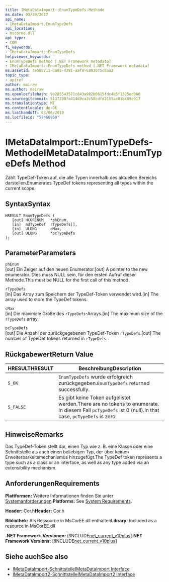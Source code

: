 ```yaml
---
title: IMetaDataImport::EnumTypeDefs-Methode
ms.date: 03/30/2017
api_name:
- IMetaDataImport.EnumTypeDefs
api_location:
- mscoree.dll
api_type:
- COM
f1_keywords:
- IMetaDataImport::EnumTypeDefs
helpviewer_keywords:
- EnumTypeDefs method [.NET Framework metadata]
- IMetaDataImport::EnumTypeDefs method [.NET Framework metadata]
ms.assetid: 4e508711-da92-4381-aaf8-6803075cdaa2
topic_type:
- apiref
author: mairaw
ms.author: mairaw
ms.openlocfilehash: 9a285543571c843a982b6615fdc4b5f1325ed066
ms.sourcegitcommit: 5137208fa414d9ca3c58cdfd2155ac81bc89e917
ms.translationtype: MT
ms.contentlocale: de-DE
ms.lasthandoff: 03/06/2019
ms.locfileid: "57466959"
---
```

# <a name="imetadataimportenumtypedefs-method"></a><span data-ttu-id="0e100-102">IMetaDataImport::EnumTypeDefs-Methode</span><span class="sxs-lookup"><span data-stu-id="0e100-102">IMetaDataImport::EnumTypeDefs Method</span></span>
<span data-ttu-id="0e100-103">Zählt TypeDef-Token auf, die alle Typen innerhalb des aktuellen Bereichs darstellen.</span><span class="sxs-lookup"><span data-stu-id="0e100-103">Enumerates TypeDef tokens representing all types within the current scope.</span></span>  
  
## <a name="syntax"></a><span data-ttu-id="0e100-104">Syntax</span><span class="sxs-lookup"><span data-stu-id="0e100-104">Syntax</span></span>  
  
```  
HRESULT EnumTypeDefs (  
   [out] HCORENUM   *phEnum,   
   [in]  mdTypeDef  rTypeDefs[],  
   [in]  ULONG      cMax,   
   [out] ULONG      *pcTypeDefs  
);  
```  
  
## <a name="parameters"></a><span data-ttu-id="0e100-105">Parameter</span><span class="sxs-lookup"><span data-stu-id="0e100-105">Parameters</span></span>  
 `phEnum`  
 <span data-ttu-id="0e100-106">[out] Ein Zeiger auf den neuen Enumerator.</span><span class="sxs-lookup"><span data-stu-id="0e100-106">[out] A pointer to the new enumerator.</span></span> <span data-ttu-id="0e100-107">Dies muss NULL sein, für den ersten Aufruf dieser Methode.</span><span class="sxs-lookup"><span data-stu-id="0e100-107">This must be NULL for the first call of this method.</span></span>  
  
 `rTypeDefs`  
 <span data-ttu-id="0e100-108">[in] Das Array zum Speichern der TypeDef-Token verwendet wird.</span><span class="sxs-lookup"><span data-stu-id="0e100-108">[in] The array used to store the TypeDef tokens.</span></span>  
  
 `cMax`  
 <span data-ttu-id="0e100-109">[in] Die maximale Größe des `rTypeDefs`-Arrays.</span><span class="sxs-lookup"><span data-stu-id="0e100-109">[in] The maximum size of the `rTypeDefs` array.</span></span>  
  
 `pcTypeDefs`  
 <span data-ttu-id="0e100-110">[out] Die Anzahl der zurückgegebenen TypeDef-Token `rTypeDefs`.</span><span class="sxs-lookup"><span data-stu-id="0e100-110">[out] The number of TypeDef tokens returned in `rTypeDefs`.</span></span>  
  
## <a name="return-value"></a><span data-ttu-id="0e100-111">Rückgabewert</span><span class="sxs-lookup"><span data-stu-id="0e100-111">Return Value</span></span>  
  
|<span data-ttu-id="0e100-112">HRESULT</span><span class="sxs-lookup"><span data-stu-id="0e100-112">HRESULT</span></span>|<span data-ttu-id="0e100-113">Beschreibung</span><span class="sxs-lookup"><span data-stu-id="0e100-113">Description</span></span>|  
|-------------|-----------------|  
|`S_OK`|<span data-ttu-id="0e100-114">`EnumTypeDefs` wurde erfolgreich zurückgegeben.</span><span class="sxs-lookup"><span data-stu-id="0e100-114">`EnumTypeDefs` returned successfully.</span></span>|  
|`S_FALSE`|<span data-ttu-id="0e100-115">Es gibt keine Token aufgelistet werden.</span><span class="sxs-lookup"><span data-stu-id="0e100-115">There are no tokens to enumerate.</span></span> <span data-ttu-id="0e100-116">In diesem Fall `pcTypeDefs` ist 0 (null).</span><span class="sxs-lookup"><span data-stu-id="0e100-116">In that case, `pcTypeDefs` is zero.</span></span>|  
  
## <a name="remarks"></a><span data-ttu-id="0e100-117">Hinweise</span><span class="sxs-lookup"><span data-stu-id="0e100-117">Remarks</span></span>  
 <span data-ttu-id="0e100-118">Das TypeDef-Token stellt dar, einen Typ wie z. B. eine Klasse oder eine Schnittstelle als auch einen beliebigen Typ, der über keinen Erweiterbarkeitsmechanismus hinzugefügt.</span><span class="sxs-lookup"><span data-stu-id="0e100-118">The TypeDef token represents a type such as a class or an interface, as well as any type added via an extensibility mechanism.</span></span>  
  
## <a name="requirements"></a><span data-ttu-id="0e100-119">Anforderungen</span><span class="sxs-lookup"><span data-stu-id="0e100-119">Requirements</span></span>  
 <span data-ttu-id="0e100-120">**Plattformen:** Weitere Informationen finden Sie unter [Systemanforderungen](../../../../docs/framework/get-started/system-requirements.md).</span><span class="sxs-lookup"><span data-stu-id="0e100-120">**Platforms:** See [System Requirements](../../../../docs/framework/get-started/system-requirements.md).</span></span>  
  
 <span data-ttu-id="0e100-121">**Header:** Cor.h</span><span class="sxs-lookup"><span data-stu-id="0e100-121">**Header:** Cor.h</span></span>  
  
 <span data-ttu-id="0e100-122">**Bibliothek:** Als Ressource in MsCorEE.dll enthalten</span><span class="sxs-lookup"><span data-stu-id="0e100-122">**Library:** Included as a resource in MsCorEE.dll</span></span>  
  
 <span data-ttu-id="0e100-123">**.NET Framework-Versionen:** [!INCLUDE[net_current_v10plus](../../../../includes/net-current-v10plus-md.md)]</span><span class="sxs-lookup"><span data-stu-id="0e100-123">**.NET Framework Versions:** [!INCLUDE[net_current_v10plus](../../../../includes/net-current-v10plus-md.md)]</span></span>  
  
## <a name="see-also"></a><span data-ttu-id="0e100-124">Siehe auch</span><span class="sxs-lookup"><span data-stu-id="0e100-124">See also</span></span>
- [<span data-ttu-id="0e100-125">IMetaDataImport-Schnittstelle</span><span class="sxs-lookup"><span data-stu-id="0e100-125">IMetaDataImport Interface</span></span>](../../../../docs/framework/unmanaged-api/metadata/imetadataimport-interface.md)
- [<span data-ttu-id="0e100-126">IMetaDataImport2-Schnittstelle</span><span class="sxs-lookup"><span data-stu-id="0e100-126">IMetaDataImport2 Interface</span></span>](../../../../docs/framework/unmanaged-api/metadata/imetadataimport2-interface.md)
